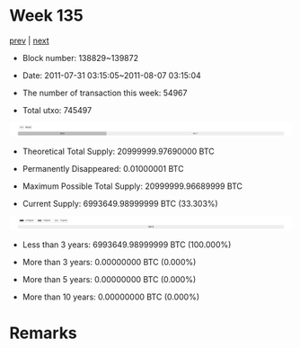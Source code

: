 # Week 135

[prev](week0134.md) | [next](week0136.md)

- Block number: 138829~139872

- Date: 2011-07-31 03:15:05~2011-08-07 03:15:04

- The number of transaction this week: 54967

- Total utxo: 745497

![](../images/mined_week0135.png)

- Theoretical Total Supply: 20999999.97690000 BTC

- Permanently Disappeared: 0.01000001 BTC

- Maximum Possible Total Supply: 20999999.96689999 BTC

- Current Supply: 6993649.98999999 BTC (33.303%)

![](../images/year_week0135.png)


- Less than 3 years: 6993649.98999999 BTC (100.000%)

- More than 3 years: 0.00000000 BTC (0.000%)

- More than 5 years: 0.00000000 BTC (0.000%)

- More than 10 years: 0.00000000 BTC (0.000%)

# Remarks

